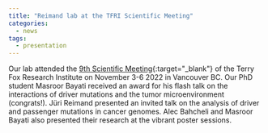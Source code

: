 ```yaml
---
title: "Reimand lab at the TFRI Scientific Meeting"
categories:
  - news
tags:
  - presentation
---
```


Our lab attended the [9th Scientific Meeting][TFRI_link]{:target="_blank"} of the Terry Fox Research Institute on November 3-6 2022 in Vancouver BC. Our PhD student Masroor Bayati received an award for his flash talk on the interactions of driver mutations and the tumor microenvironment (congrats!). Jüri Reimand presented an invited talk on the analysis of driver and passenger mutations in cancer genomes. Alec Bahcheli and Masroor Bayati also presented their research at the vibrant poster sessions. 


[TFRI_link]: https://www.tfri.ca/9th-tfri-scientific-meeting

